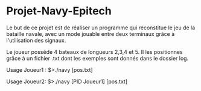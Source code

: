 # Projet-Navy-Epitech

Le but de ce projet est de réaliser un programme qui reconstitue le jeu de la bataille navale, avec un mode jouable entre deux terminaux grâce à l'utilisation des signaux.

Le joueur possède 4 bateaux de longueurs 2,3,4 et 5.
Il les positionnes grâce à un fichier .txt dont les exemples sont donnés dans le dossier log.

Usage Joueur1 :
$>./navy [pos.txt]

Usage Joueur2:
$>./navy [PID Joueur1] [pos.txt]
